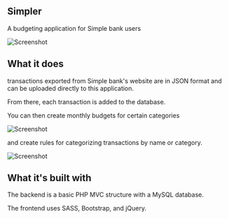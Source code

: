 ## Simpler

A budgeting application for Simple bank users

![Screenshot](http://i.imgur.com/FM9Fgi1.jpg)

## What it does

transactions exported from Simple bank's website are in JSON format and can be uploaded directly to this application.

From there, each transaction is added to the database. 

You can then create monthly budgets for certain categories

![Screenshot](http://i.imgur.com/bBWyrIA.png)

and create rules for categorizing transactions by name or category.

![Screenshot](http://i.imgur.com/ZtAkzmr.png)

## What it's built with

The backend is a basic PHP MVC structure with a MySQL database.

The frontend uses SASS, Bootstrap, and jQuery.